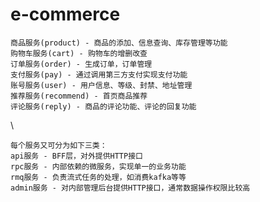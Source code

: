 # e-commerce

    商品服务(product) - 商品的添加、信息查询、库存管理等功能
    购物车服务(cart) - 购物车的增删改查
    订单服务(order) - 生成订单，订单管理
    支付服务(pay) - 通过调用第三方支付实现支付功能
    账号服务(user) - 用户信息、等级、封禁、地址管理
    推荐服务(recommend) - 首页商品推荐
    评论服务(reply) - 商品的评论功能、评论的回复功能
\

    每个服务又可分为如下三类：
    api服务 - BFF层，对外提供HTTP接口
    rpc服务 - 内部依赖的微服务，实现单一的业务功能
    rmq服务 - 负责流式任务的处理，如消费kafka等等
    admin服务 - 对内部管理后台提供HTTP接口，通常数据操作权限比较高
